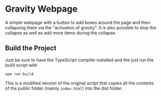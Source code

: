 # Gravity Webpage

A simple webpage with a button to add boxes around the page and then collapsing them via the "activation of gravity". It is also possible to stop the collapse as well as add more items during the collapse.

## Build the Project

Just be sure to have the TypeScript compiler installed and the just run the build script with

`npm run build`

This is a modified version of the original script that copies all the contents of the public folder (mainly `index.html`) into the dist folder.
